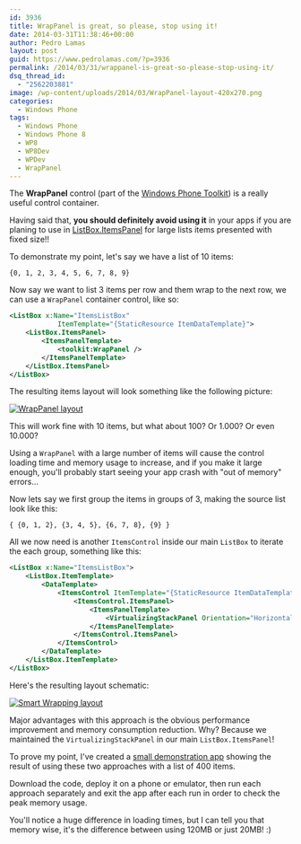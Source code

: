 ```yaml
---
id: 3936
title: WrapPanel is great, so please, stop using it!
date: 2014-03-31T11:38:46+00:00
author: Pedro Lamas
layout: post
guid: https://www.pedrolamas.com/?p=3936
permalink: /2014/03/31/wrappanel-is-great-so-please-stop-using-it/
dsq_thread_id:
  - "2562203881"
image: /wp-content/uploads/2014/03/WrapPanel-layout-420x270.png
categories:
  - Windows Phone
tags:
  - Windows Phone
  - Windows Phone 8
  - WP8
  - WP8Dev
  - WPDev
  - WrapPanel
---
```

The **WrapPanel** control (part of the [Windows Phone Toolkit](http://phone.codeplex.com)) is a really useful control container.

Having said that, **you should definitely avoid using it** in your apps if you are planing to use in [ListBox.ItemsPanel](http://msdn.microsoft.com/en-us/library/windowsphone/develop/system.windows.controls.itemscontrol.itemspanel%28v=vs.105%29.aspx) for large lists items presented with fixed size!!

To demonstrate my point, let's say we have a list of 10 items:

```text
{0, 1, 2, 3, 4, 5, 6, 7, 8, 9}
```

Now say we want to list 3 items per row and them wrap to the next row, we can use a `WrapPanel` container control, like so:

```xml
<ListBox x:Name="ItemsListBox"
            ItemTemplate="{StaticResource ItemDataTemplate}">
    <ListBox.ItemsPanel>
        <ItemsPanelTemplate>
            <toolkit:WrapPanel />
        </ItemsPanelTemplate>
    </ListBox.ItemsPanel>
</ListBox>
```

The resulting items layout will look something like the following picture:

[![WrapPanel layout](https://www.pedrolamas.com/wp-content/uploads/2014/03/WrapPanel-layout-252x300.png)](https://www.pedrolamas.com/wp-content/uploads/2014/03/WrapPanel-layout.png)

This will work fine with 10 items, but what about 100? Or 1.000? Or even 10.000?

Using a `WrapPanel` with a large number of items will cause the control loading time and memory usage to increase, and if you make it large enough, you'll probably start seeing your app crash with "out of memory" errors...

Now lets say we first group the items in groups of 3, making the source list look like this:

```text
{ {0, 1, 2}, {3, 4, 5}, {6, 7, 8}, {9} }
```

All we now need is another `ItemsControl` inside our main `ListBox` to iterate the each group, something like this:

```xml
<ListBox x:Name="ItemsListBox">
    <ListBox.ItemTemplate>
        <DataTemplate>
            <ItemsControl ItemTemplate="{StaticResource ItemDataTemplate}" ItemsSource="{Binding}">
                <ItemsControl.ItemsPanel>
                    <ItemsPanelTemplate>
                        <VirtualizingStackPanel Orientation="Horizontal" />
                    </ItemsPanelTemplate>
                </ItemsControl.ItemsPanel>
            </ItemsControl>
        </DataTemplate>
    </ListBox.ItemTemplate>
</ListBox>
```

Here's the resulting layout schematic:

[![Smart Wrapping layout](https://www.pedrolamas.com/wp-content/uploads/2014/03/Smart-Wrapping-layout-252x300.png)](https://www.pedrolamas.com/wp-content/uploads/2014/03/Smart-Wrapping-layout.png)

Major advantages with this approach is the obvious performance improvement and memory consumption reduction. Why? Because we maintained the `VirtualizingStackPanel` in our main `ListBox.ItemsPanel`!

To prove my point, I've created a [small demonstration app](wp-content/uploads/downloads/2014/03/PedroLamas.SmartWrapListDemo.zip) showing the result of using these two approaches with a list of 400 items.

Download the code, deploy it on a phone or emulator, then run each approach separately and exit the app after each run in order to check the peak memory usage.

You'll notice a huge difference in loading times, but I can tell you that memory wise, it's the difference between using 120MB or just 20MB! :)
